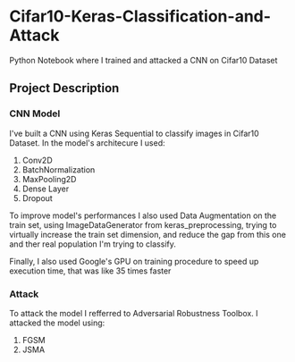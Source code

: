 # Cifar10-Keras-Classification-and-Attack
Python Notebook where I trained and attacked a CNN on Cifar10 Dataset

## Project Description

### CNN Model

I've built a CNN using Keras Sequential to classify images in Cifar10 Dataset. In the model's architecure I used:

1. Conv2D
2. BatchNormalization
3. MaxPooling2D
4. Dense Layer
5. Dropout

To improve model's performances I also used Data Augmentation on the train set, using ImageDataGenerator from keras_preprocessing, trying to virtually increase the train set dimension, and reduce the gap from this one and ther real population I'm trying to classify.

Finally, I also used Google's GPU on training procedure to speed up execution time, that was like 35 times faster

### Attack 

To attack the model I refferred to Adversarial Robustness Toolbox. I attacked the model using: 

1. FGSM
2. JSMA
